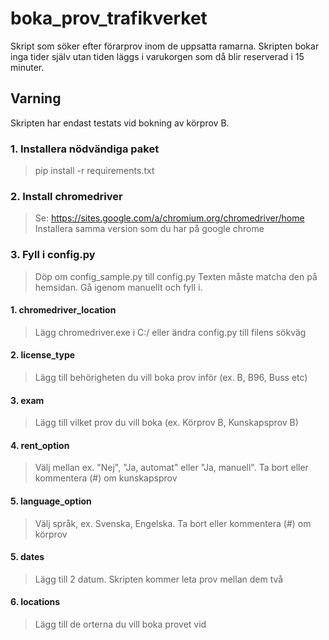 # boka_prov_trafikverket
Skript som söker efter förarprov inom de uppsatta ramarna.
Skripten bokar inga tider själv utan tiden läggs i varukorgen som då blir reserverad i 15 minuter.

## Varning
Skripten har endast testats vid bokning av körprov B.

### 1. Installera nödvändiga paket
> pip install -r requirements.txt

### 2. Install chromedriver
> Se: https://sites.google.com/a/chromium.org/chromedriver/home
> Installera samma version som du har på google chrome

### 3. Fyll i config.py
> Döp om config_sample.py till config.py
> Texten måste matcha den på hemsidan. Gå igenom manuellt och fyll i.

#### 1. chromedriver_location
> Lägg chromedriver.exe i C:/ eller ändra config.py till filens sökväg

#### 2. license_type
> Lägg till behörigheten du vill boka prov inför (ex. B, B96, Buss etc)

#### 3. exam
> Lägg till vilket prov du vill boka (ex. Körprov B, Kunskapsprov B)

#### 4. rent_option
> Välj mellan ex. "Nej", "Ja, automat" eller "Ja, manuell". Ta bort eller kommentera (#) om kunskapsprov

#### 5. language_option
> Välj språk, ex. Svenska, Engelska. Ta bort eller kommentera (#) om körprov

#### 5. dates
> Lägg till 2 datum. Skripten kommer leta prov mellan dem två

#### 6. locations
> Lägg till de orterna du vill boka provet vid

